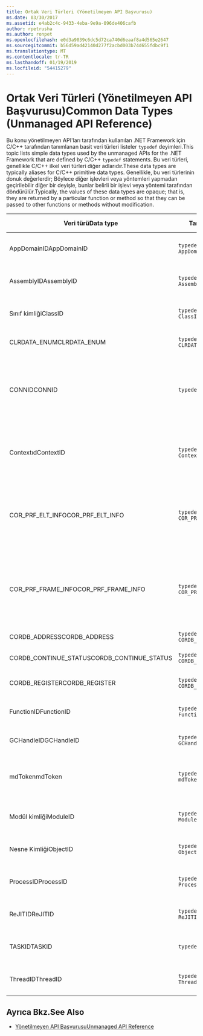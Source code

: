 ```yaml
---
title: Ortak Veri Türleri (Yönetilmeyen API Başvurusu)
ms.date: 03/30/2017
ms.assetid: e4ab2c4c-9433-4eba-9e9a-096de406cafb
author: rpetrusha
ms.author: ronpet
ms.openlocfilehash: e0d3a9039c6dc5d72ca740d6eaaf8a4d565e2647
ms.sourcegitcommit: b56d59ad42140d277f2acbd003b74d655fdbc9f1
ms.translationtype: MT
ms.contentlocale: tr-TR
ms.lasthandoff: 01/19/2019
ms.locfileid: "54415279"
---
```

# <a name="common-data-types-unmanaged-api-reference"></a><span data-ttu-id="c0dc1-102">Ortak Veri Türleri (Yönetilmeyen API Başvurusu)</span><span class="sxs-lookup"><span data-stu-id="c0dc1-102">Common Data Types (Unmanaged API Reference)</span></span>
<span data-ttu-id="c0dc1-103">Bu konu yönetilmeyen API'ları tarafından kullanılan .NET Framework için C/C++ tarafından tanımlanan basit veri türleri listeler `typedef` deyimleri.</span><span class="sxs-lookup"><span data-stu-id="c0dc1-103">This topic lists simple data types used by the unmanaged APIs for the .NET Framework that are defined by C/C++ `typedef` statements.</span></span> <span data-ttu-id="c0dc1-104">Bu veri türleri, genellikle C/C++ ilkel veri türleri diğer adlarıdır.</span><span class="sxs-lookup"><span data-stu-id="c0dc1-104">These data types are typically aliases for C/C++ primitive data types.</span></span> <span data-ttu-id="c0dc1-105">Genellikle, bu veri türlerinin donuk değerlerdir; Böylece diğer işlevleri veya yöntemleri yapmadan geçirilebilir diğer bir deyişle, bunlar belirli bir işlevi veya yöntemi tarafından döndürülür.</span><span class="sxs-lookup"><span data-stu-id="c0dc1-105">Typically, the values of these data types are opaque; that is, they are returned by a particular function or method so that they can be passed to other functions or methods without modification.</span></span>  
  
|<span data-ttu-id="c0dc1-106">Veri türü</span><span class="sxs-lookup"><span data-stu-id="c0dc1-106">Data type</span></span>|<span data-ttu-id="c0dc1-107">Tanım</span><span class="sxs-lookup"><span data-stu-id="c0dc1-107">Definition</span></span>|<span data-ttu-id="c0dc1-108">İçinde tanımlanan</span><span class="sxs-lookup"><span data-stu-id="c0dc1-108">Defined in</span></span>|<span data-ttu-id="c0dc1-109">Açıklama</span><span class="sxs-lookup"><span data-stu-id="c0dc1-109">Description</span></span>|  
|---------------|----------------|----------------|-----------------|  
|<span data-ttu-id="c0dc1-110">AppDomainID</span><span class="sxs-lookup"><span data-stu-id="c0dc1-110">AppDomainID</span></span>|`typedef UINT_PTR AppDomainID;`|<span data-ttu-id="c0dc1-111">corprof.h</span><span class="sxs-lookup"><span data-stu-id="c0dc1-111">corprof.h</span></span>|<span data-ttu-id="c0dc1-112">Uygulama etki alanı tanımlayıcısı.</span><span class="sxs-lookup"><span data-stu-id="c0dc1-112">The identifier of an application domain.</span></span>|  
|<span data-ttu-id="c0dc1-113">AssemblyID</span><span class="sxs-lookup"><span data-stu-id="c0dc1-113">AssemblyID</span></span>|`typedef UINT_PTR AssemblyID;`|<span data-ttu-id="c0dc1-114">corprof.h</span><span class="sxs-lookup"><span data-stu-id="c0dc1-114">corprof.h</span></span>|<span data-ttu-id="c0dc1-115">Bir derlemenin tanımlayıcı.</span><span class="sxs-lookup"><span data-stu-id="c0dc1-115">The identifier of an assembly.</span></span>|  
|<span data-ttu-id="c0dc1-116">Sınıf kimliği</span><span class="sxs-lookup"><span data-stu-id="c0dc1-116">ClassID</span></span>|`typedef UINT_PTR ClassID;`|<span data-ttu-id="c0dc1-117">corprof.h</span><span class="sxs-lookup"><span data-stu-id="c0dc1-117">corprof.h</span></span>|<span data-ttu-id="c0dc1-118">Yönetilen bir sınıf tanımlayıcısı.</span><span class="sxs-lookup"><span data-stu-id="c0dc1-118">The identifier of a managed class.</span></span>|
|<span data-ttu-id="c0dc1-119">CLRDATA_ENUM</span><span class="sxs-lookup"><span data-stu-id="c0dc1-119">CLRDATA_ENUM</span></span>|`typedef ULONG64 CLRDATA_ADDRESS;`|<span data-ttu-id="c0dc1-120">Kullanılabilir değil</span><span class="sxs-lookup"><span data-stu-id="c0dc1-120">Not Available</span></span>|<span data-ttu-id="c0dc1-121">Bir 64-bit bellek adresi.</span><span class="sxs-lookup"><span data-stu-id="c0dc1-121">A 64-bit memory address.</span></span>|
|<span data-ttu-id="c0dc1-122">CONNID</span><span class="sxs-lookup"><span data-stu-id="c0dc1-122">CONNID</span></span>|`typedef DWORD CONNID;`|<span data-ttu-id="c0dc1-123">cordebug.h, mscoree.h</span><span class="sxs-lookup"><span data-stu-id="c0dc1-123">cordebug.h, mscoree.h</span></span>|<span data-ttu-id="c0dc1-124">Microsoft SQL Server örneğine bağlı bir iş parçacığı için bağlantı kimliği.</span><span class="sxs-lookup"><span data-stu-id="c0dc1-124">The connection identifier for a thread that is connected to an instance of Microsoft SQL Server.</span></span>|  
|<span data-ttu-id="c0dc1-125">Contextıd</span><span class="sxs-lookup"><span data-stu-id="c0dc1-125">ContextID</span></span>|`typedef UINT_PTR ContextID;`|<span data-ttu-id="c0dc1-126">corprof.h</span><span class="sxs-lookup"><span data-stu-id="c0dc1-126">corprof.h</span></span>|<span data-ttu-id="c0dc1-127">Belirli bir yönetilen iş parçacığı ile ilişkili Bağlam tanıtıcısı.</span><span class="sxs-lookup"><span data-stu-id="c0dc1-127">The identifier of the context associated with a particular managed thread.</span></span>|  
|<span data-ttu-id="c0dc1-128">COR_PRF_ELT_INFO</span><span class="sxs-lookup"><span data-stu-id="c0dc1-128">COR_PRF_ELT_INFO</span></span>|`typedef UINT_PTR COR_PRF_ELT_INFO;`|<span data-ttu-id="c0dc1-129">corprof.h</span><span class="sxs-lookup"><span data-stu-id="c0dc1-129">corprof.h</span></span>|<span data-ttu-id="c0dc1-130">Belirli bir yığın çerçevesini ilgili bilgileri temsil eder bir donuk tanıtıcısı.</span><span class="sxs-lookup"><span data-stu-id="c0dc1-130">An opaque handle that represents information about a particular stack frame.</span></span>|  
|<span data-ttu-id="c0dc1-131">COR_PRF_FRAME_INFO</span><span class="sxs-lookup"><span data-stu-id="c0dc1-131">COR_PRF_FRAME_INFO</span></span>|`typedef UINT_PTR COR_PRF_FRAME_INFO;`|<span data-ttu-id="c0dc1-132">corprof.h</span><span class="sxs-lookup"><span data-stu-id="c0dc1-132">corprof.h</span></span>|<span data-ttu-id="c0dc1-133">Bir opak, işaret ettiği bir yığın çerçevesine işleyin.</span><span class="sxs-lookup"><span data-stu-id="c0dc1-133">An opaque handle that points to a stack frame.</span></span> <span data-ttu-id="c0dc1-134">Başarılı geri sırasında geçerli değil.</span><span class="sxs-lookup"><span data-stu-id="c0dc1-134">It is valid only during the callback to which it is passed.</span></span>|  
|<span data-ttu-id="c0dc1-135">CORDB_ADDRESS</span><span class="sxs-lookup"><span data-stu-id="c0dc1-135">CORDB_ADDRESS</span></span>|`typedef ULONG64 CORDB_ADDRESS;`|<span data-ttu-id="c0dc1-136">cordebug.h</span><span class="sxs-lookup"><span data-stu-id="c0dc1-136">cordebug.h</span></span>|<span data-ttu-id="c0dc1-137">Bir bellek adresi.</span><span class="sxs-lookup"><span data-stu-id="c0dc1-137">An address in memory.</span></span>|  
|<span data-ttu-id="c0dc1-138">CORDB_CONTINUE_STATUS</span><span class="sxs-lookup"><span data-stu-id="c0dc1-138">CORDB_CONTINUE_STATUS</span></span>|`typedef DWORD CORDB_CONTINUE_STATUS;`|<span data-ttu-id="c0dc1-139">cordebug.h</span><span class="sxs-lookup"><span data-stu-id="c0dc1-139">cordebug.h</span></span>|<span data-ttu-id="c0dc1-140">Devamlılık durumu.</span><span class="sxs-lookup"><span data-stu-id="c0dc1-140">The continuation status.</span></span>|  
|<span data-ttu-id="c0dc1-141">CORDB_REGISTER</span><span class="sxs-lookup"><span data-stu-id="c0dc1-141">CORDB_REGISTER</span></span>|`typedef ULONG64 CORDB_REGISTER;`|<span data-ttu-id="c0dc1-142">cordebug.h</span><span class="sxs-lookup"><span data-stu-id="c0dc1-142">cordebug.h</span></span>|<span data-ttu-id="c0dc1-143">Bir CPU kayıt değeri.</span><span class="sxs-lookup"><span data-stu-id="c0dc1-143">The value of a CPU register.</span></span>|
|<span data-ttu-id="c0dc1-144">FunctionID</span><span class="sxs-lookup"><span data-stu-id="c0dc1-144">FunctionID</span></span>|`typedef UINT_PTR FunctionID;`|<span data-ttu-id="c0dc1-145">corprof.h</span><span class="sxs-lookup"><span data-stu-id="c0dc1-145">corprof.h</span></span>|<span data-ttu-id="c0dc1-146">Bir işlev veya yöntem tanımlayıcısı.</span><span class="sxs-lookup"><span data-stu-id="c0dc1-146">The identifier of a function or method.</span></span>|  
|<span data-ttu-id="c0dc1-147">GCHandleID</span><span class="sxs-lookup"><span data-stu-id="c0dc1-147">GCHandleID</span></span>|`typedef UINT_PTR GCHandleID;`|<span data-ttu-id="c0dc1-148">corprof.h</span><span class="sxs-lookup"><span data-stu-id="c0dc1-148">corprof.h</span></span>|<span data-ttu-id="c0dc1-149">Bir çöp toplama işleci.</span><span class="sxs-lookup"><span data-stu-id="c0dc1-149">A garbage collection handle.</span></span>|  
|<span data-ttu-id="c0dc1-150">mdToken</span><span class="sxs-lookup"><span data-stu-id="c0dc1-150">mdToken</span></span>|`typedef UINT32 mdToken;`|<span data-ttu-id="c0dc1-151">corprof.h</span><span class="sxs-lookup"><span data-stu-id="c0dc1-151">corprof.h</span></span>|<span data-ttu-id="c0dc1-152">Meta veri belirteci (meta veri tablosunda bir satıra).</span><span class="sxs-lookup"><span data-stu-id="c0dc1-152">A   metadata token (a row in a metadata table).</span></span>|  
|<span data-ttu-id="c0dc1-153">Modül kimliği</span><span class="sxs-lookup"><span data-stu-id="c0dc1-153">ModuleID</span></span>|`typedef UINT_PTR ModuleID;`|<span data-ttu-id="c0dc1-154">corprof.h</span><span class="sxs-lookup"><span data-stu-id="c0dc1-154">corprof.h</span></span>|<span data-ttu-id="c0dc1-155">Bir derleme modülü tanımlayıcısı.</span><span class="sxs-lookup"><span data-stu-id="c0dc1-155">The identifier of an assembly module.</span></span>|  
|<span data-ttu-id="c0dc1-156">Nesne Kimliği</span><span class="sxs-lookup"><span data-stu-id="c0dc1-156">ObjectID</span></span>|`typedef UINT_PTR ObjectID;`|<span data-ttu-id="c0dc1-157">corprof.h</span><span class="sxs-lookup"><span data-stu-id="c0dc1-157">corprof.h</span></span>|<span data-ttu-id="c0dc1-158">Bir nesne tanımlayıcısı.</span><span class="sxs-lookup"><span data-stu-id="c0dc1-158">The identifier of an object.</span></span>|  
|<span data-ttu-id="c0dc1-159">ProcessID</span><span class="sxs-lookup"><span data-stu-id="c0dc1-159">ProcessID</span></span>|`typedef UINT_PTR ProcessID;`|<span data-ttu-id="c0dc1-160">corprof.h</span><span class="sxs-lookup"><span data-stu-id="c0dc1-160">corprof.h</span></span>|<span data-ttu-id="c0dc1-161">Yönetilen bir işlem tanımlayıcısı.</span><span class="sxs-lookup"><span data-stu-id="c0dc1-161">The identifier of a managed process.</span></span>|  
|<span data-ttu-id="c0dc1-162">ReJITID</span><span class="sxs-lookup"><span data-stu-id="c0dc1-162">ReJITID</span></span>|`typedef UINT_PTR ReJITID;`|<span data-ttu-id="c0dc1-163">corprof.h</span><span class="sxs-lookup"><span data-stu-id="c0dc1-163">corprof.h</span></span>|<span data-ttu-id="c0dc1-164">Jıtted işlevi tanımlayıcısı.</span><span class="sxs-lookup"><span data-stu-id="c0dc1-164">The identifier of a jitted function.</span></span>|  
|<span data-ttu-id="c0dc1-165">TASKID</span><span class="sxs-lookup"><span data-stu-id="c0dc1-165">TASKID</span></span>|`typedef UINT64 TASKID;`|<span data-ttu-id="c0dc1-166">cordebug.h, mscoree.h</span><span class="sxs-lookup"><span data-stu-id="c0dc1-166">cordebug.h, mscoree.h</span></span>|<span data-ttu-id="c0dc1-167">Tanımlayıcısını bir [Iclrtask](../../../docs/framework/unmanaged-api/hosting/iclrtask-interface.md) örneği.</span><span class="sxs-lookup"><span data-stu-id="c0dc1-167">The identifier of an [ICLRTask](../../../docs/framework/unmanaged-api/hosting/iclrtask-interface.md) instance.</span></span>|  
|<span data-ttu-id="c0dc1-168">ThreadID</span><span class="sxs-lookup"><span data-stu-id="c0dc1-168">ThreadID</span></span>|`typedef UINT_PTR ThreadID;`|<span data-ttu-id="c0dc1-169">corprof.h</span><span class="sxs-lookup"><span data-stu-id="c0dc1-169">corprof.h</span></span>|<span data-ttu-id="c0dc1-170">Yönetilen iş parçacığı tanıtıcısı.</span><span class="sxs-lookup"><span data-stu-id="c0dc1-170">The identifier of a managed thread.</span></span>|  
  
## <a name="see-also"></a><span data-ttu-id="c0dc1-171">Ayrıca Bkz.</span><span class="sxs-lookup"><span data-stu-id="c0dc1-171">See Also</span></span>  
- [<span data-ttu-id="c0dc1-172">Yönetilmeyen API Başvurusu</span><span class="sxs-lookup"><span data-stu-id="c0dc1-172">Unmanaged API Reference</span></span>](../../../docs/framework/unmanaged-api/index.md)
